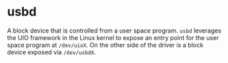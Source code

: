 # usbd
A block device that is controlled from a user space program. `usbd` leverages the UIO framework in the Linux kernel to expose an entry point for the user space program at `/dev/uioX`. On the other side of the driver is a block device exposed via `/dev/usbdX`.

